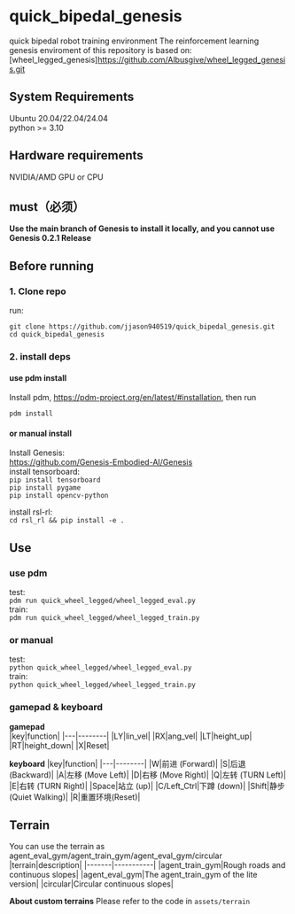 # quick_bipedal_genesis
quick bipedal robot training environment
The reinforcement learning genesis enviroment of this repository is based on:
[wheel_legged_genesis]https://github.com/Albusgive/wheel_legged_genesis.git

## System Requirements  
Ubuntu 20.04/22.04/24.04  
python >= 3.10
## Hardware requirements  
NVIDIA/AMD GPU or CPU  
## must（必须）
**Use the main branch of Genesis to install it locally, and you cannot use Genesis 0.2.1 Release**  

## Before running
### 1. Clone repo
run:  
```
git clone https://github.com/jjason940519/quick_bipedal_genesis.git
cd quick_bipedal_genesis
```

### 2. install deps
#### use pdm install
Install pdm, <https://pdm-project.org/en/latest/#installation>, then run
```
pdm install
```

#### or manual install
Install Genesis:  
<https://github.com/Genesis-Embodied-AI/Genesis>  
install tensorboard:    
`pip install tensorboard`  
`pip install pygame`   
`pip install opencv-python`  

install rsl-rl:    
`cd rsl_rl && pip install -e .`  

## Use
### use pdm
test:  
`pdm run quick_wheel_legged/wheel_legged_eval.py`  
train:  
`pdm run quick_wheel_legged/wheel_legged_train.py`  

### or manual
test:  
`python quick_wheel_legged/wheel_legged_eval.py`  
train:  
`python quick_wheel_legged/wheel_legged_train.py`  

### gamepad & keyboard
**gamepad**  
|key|function|
|---|--------|
|LY|lin_vel|
|RX|ang_vel|
|LT|height_up|
|RT|height_down|
|X|Reset|

**keyboard**
|key|function|
|---|--------|
|W|前进 (Forward)|
|S|后退 (Backward)|
|A|左移 (Move Left)|
|D|右移 (Move Right)|
|Q|左转 (TURN Left)|
|E|右转 (TURN Right)|
|Space|站立 (up)|
|C/Left_Ctrl|下蹲 (down)|
|Shift|静步(Quiet Walking)|
|R|重置环境(Reset)|
## Terrain
You can use the terrain as agent_eval_gym/agent_train_gym/agent_eval_gym/circular  
|terrain|description|
|-------|-----------|
|agent_train_gym|Rough roads and continuous slopes|
|agent_eval_gym|The agent_train_gym of the lite version|
|circular|Circular continuous slopes|

**About custom terrains**
Please refer to the code in `assets/terrain`    

